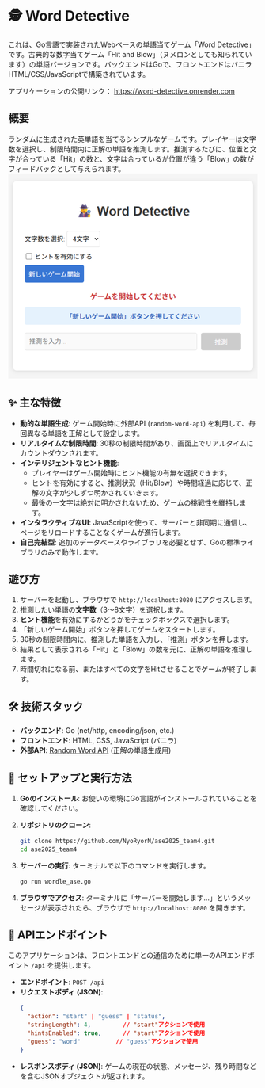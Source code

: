 # 🕵️ Word Detective

これは、Go言語で実装されたWebベースの単語当てゲーム「Word Detective」です。古典的な数字当てゲーム「Hit and Blow」（ヌメロンとしても知られています）の単語バージョンです。バックエンドはGoで、フロントエンドはバニラHTML/CSS/JavaScriptで構築されています。

アプリケーションの公開リンク： https://word-detective.onrender.com

## 概要

ランダムに生成された英単語を当てるシンプルなゲームです。プレイヤーは文字数を選択し、制限時間内に正解の単語を推測します。推測するたびに、位置と文字が合っている「Hit」の数と、文字は合っているが位置が違う「Blow」の数がフィードバックとして与えられます。
![](start.png)


## ✨ 主な特徴

* **動的な単語生成**: ゲーム開始時に外部API (`random-word-api`) を利用して、毎回異なる単語を正解として設定します。
* **リアルタイムな制限時間**: 30秒の制限時間があり、画面上でリアルタイムにカウントダウンされます。
* **インテリジェントなヒント機能**:
  * プレイヤーはゲーム開始時にヒント機能の有無を選択できます。
  * ヒントを有効にすると、推測状況（Hit/Blow）や時間経過に応じて、正解の文字が少しずつ明かされていきます。
  * 最後の一文字は絶対に明かされないため、ゲームの挑戦性を維持します。
* **インタラクティブなUI**: JavaScriptを使って、サーバーと非同期に通信し、ページをリロードすることなくゲームが進行します。
* **自己完結型**: 追加のデータベースやライブラリを必要とせず、Goの標準ライブラリのみで動作します。

## 遊び方

1. サーバーを起動し、ブラウザで `http://localhost:8080` にアクセスします。
2. 推測したい単語の**文字数**（3〜8文字）を選択します。
3. **ヒント機能**を有効にするかどうかをチェックボックスで選択します。
4. 「新しいゲーム開始」ボタンを押してゲームをスタートします。
5. 30秒の制限時間内に、推測した単語を入力し、「推測」ボタンを押します。
6. 結果として表示される「Hit」と「Blow」の数を元に、正解の単語を推理します。
7. 時間切れになる前、またはすべての文字をHitさせることでゲームが終了します。

## 🛠️ 技術スタック

* **バックエンド**: Go (net/http, encoding/json, etc.)
* **フロントエンド**: HTML, CSS, JavaScript (バニラ)
* **外部API**: [Random Word API](https://random-word-api.herokuapp.com/) (正解の単語生成用)

## 🚀 セットアップと実行方法

1. **Goのインストール**:
   お使いの環境にGo言語がインストールされていることを確認してください。

2. **リポジトリのクローン**:
   ```bash
   git clone https://github.com/NyoRyorN/ase2025_team4.git
   cd ase2025_team4
   ```

3. **サーバーの実行**:
   ターミナルで以下のコマンドを実行します。
   ```bash
   go run wordle_ase.go
   ```

4. **ブラウザでアクセス**:
   ターミナルに「サーバーを開始します...」というメッセージが表示されたら、ブラウザで `http://localhost:8080` を開きます。

## 📡 APIエンドポイント

このアプリケーションは、フロントエンドとの通信のために単一のAPIエンドポイント `/api` を提供します。

* **エンドポイント**: `POST /api`
* **リクエストボディ (JSON)**:
  ```json
  {
    "action": "start" | "guess" | "status",
    "stringLength": 4,         // "start"アクションで使用
    "hintsEnabled": true,      // "start"アクションで使用
    "guess": "word"          // "guess"アクションで使用
  }
  ```
* **レスポンスボディ (JSON)**:
  ゲームの現在の状態、メッセージ、残り時間などを含むJSONオブジェクトが返されます。
